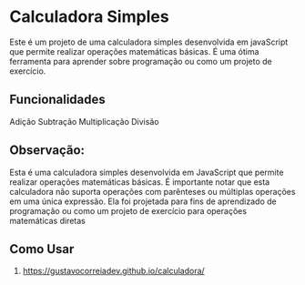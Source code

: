 # Calculadora Simples

Este é um projeto de uma calculadora simples desenvolvida em javaScript que permite realizar operações matemáticas básicas. É uma ótima ferramenta para aprender sobre programação ou como um projeto de exercício.

## Funcionalidades

Adição
Subtração
Multiplicação
Divisão


## Observação: 

Esta é uma calculadora simples desenvolvida em JavaScript que permite realizar operações matemáticas básicas. É importante notar que esta calculadora não suporta operações com parênteses ou múltiplas operações em uma única expressão. Ela foi projetada para fins de aprendizado de programação ou como um projeto de exercício para operações matemáticas diretas

## Como Usar

1. https://gustavocorreiadev.github.io/calculadora/
